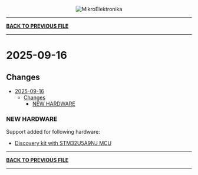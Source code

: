 <p align="center">
  <img src="http://www.mikroe.com/img/designs/beta/logo_small.png?raw=true" alt="MikroElektronika"/>
</p>

---

**[BACK TO PREVIOUS FILE](../changelog.md)**

---

# 2025-09-16

## Changes

- [2025-09-16](#2025-09-16)
  - [Changes](#changes)
    - [NEW HARDWARE](#new-hardware)

### NEW HARDWARE

Support added for following hardware:

+ [Discovery kit with STM32U5A9NJ MCU](https://www.st.com/content/st_com/en/products/evaluation-tools/product-evaluation-tools/mcu-mpu-eval-tools/stm32-mcu-mpu-eval-tools/stm32-discovery-kits/stm32u5a9j-dk.html)

---

**[BACK TO PREVIOUS FILE](../changelog.md)**

---
